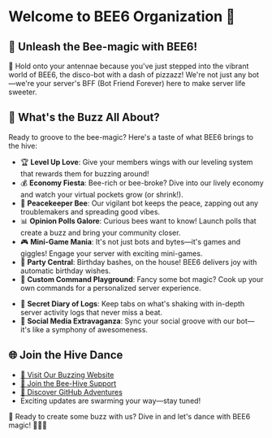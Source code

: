 # Welcome to BEE6 Organization 🎉

## 🐝 Unleash the Bee-magic with BEE6!

🚀 Hold onto your antennae because you've just stepped into the vibrant world of BEE6, the disco-bot with a dash of
pizzazz! We're not just any bot—we're your server's BFF (Bot Friend Forever) here to make server life sweeter.

## 🌟 What's the Buzz All About?

Ready to groove to the bee-magic? Here's a taste of what BEE6 brings to the hive:

- 🏆 **Level Up Love**: Give your members wings with our leveling system that rewards them for buzzing around!
- 💰 **Economy Fiesta**: Bee-rich or bee-broke? Dive into our lively economy and watch your virtual pockets grow (or
  shrink!).
- 🚓 **Peacekeeper Bee**: Our vigilant bot keeps the peace, zapping out any troublemakers and spreading good vibes.
- 📊 **Opinion Polls Galore**: Curious bees want to know! Launch polls that create a buzz and bring your community
  closer.
- 🎮 **Mini-Game Mania**: It's not just bots and bytes—it's games and giggles! Engage your server with exciting
  mini-games.
- 🎂 **Party Central**: Birthday bashes, on the house! BEE6 delivers joy with automatic birthday wishes.
- 💬 **Custom Command Playground**: Fancy some bot magic? Cook up your own commands for a personalized server experience.
<!-- - 🚫 **Anti-Troubleforce Shield**: Say goodbye to rule-breakers with BEE6's slick auto-moderation mojo.) -->
- 📜 **Secret Diary of Logs**: Keep tabs on what's shaking with in-depth server activity logs that never miss a beat.
- 📣 **Social Media Extravaganza**: Sync your social groove with our bot—it's like a symphony of awesomeness.

## 🌐 Join the Hive Dance

- [🎉 Visit Our Buzzing Website](https://bee6-bot.github.io/)
- [👋 Join the Bee-Hive Support](https://bee6-bot.github.io/support)
- [🐝 Discover GitHub Adventures](https://github.com/bee6-bot)
- Exciting updates are swarming your way—stay tuned!

🎈 Ready to create some buzz with us? Dive in and let's dance with BEE6 magic! 🕺💃🎶
